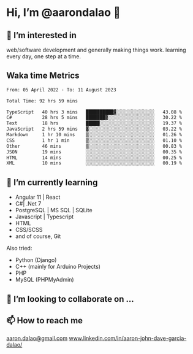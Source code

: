 # __Hi, I’m @aarondalao__ 👋 
## 👀 I’m interested in 
web/software development and generally making things work.
learning every day, one step at a time. 

## Waka time Metrics
<!--START_SECTION:waka-->

```txt
From: 05 April 2022 - To: 11 August 2023

Total Time: 92 hrs 59 mins

TypeScript   40 hrs 3 mins   ██████████▓░░░░░░░░░░░░░░   43.08 %
C#           28 hrs 5 mins   ███████▓░░░░░░░░░░░░░░░░░   30.22 %
Text         18 hrs          █████░░░░░░░░░░░░░░░░░░░░   19.37 %
JavaScript   2 hrs 59 mins   ▓░░░░░░░░░░░░░░░░░░░░░░░░   03.22 %
Markdown     1 hr 10 mins    ▒░░░░░░░░░░░░░░░░░░░░░░░░   01.26 %
CSS          1 hr 1 min      ▒░░░░░░░░░░░░░░░░░░░░░░░░   01.10 %
Other        46 mins         ▒░░░░░░░░░░░░░░░░░░░░░░░░   00.83 %
JSON         19 mins         ░░░░░░░░░░░░░░░░░░░░░░░░░   00.35 %
HTML         14 mins         ░░░░░░░░░░░░░░░░░░░░░░░░░   00.25 %
XML          10 mins         ░░░░░░░░░░░░░░░░░░░░░░░░░   00.19 %
```

<!--END_SECTION:waka-->

## 🌱 I’m currently learning 

- Angular 11 | React 
- C#| .Net 7
- PostgreSQL | MS SQL | SQLite
- Javascript | Typescript
- HTML 
- CSS/SCSS
- and of course, Git 


Also tried:
- Python (Django)
- C++ (mainly for Arduino Projects)
- PHP
- MySQL (PHPMyAdmin)


## 💞️ I’m looking to collaborate on ...

## 📫 How to reach me 
aaron.dalao@gmail.com
www.linkedin.com/in/aaron-john-dave-garcia-dalao/

<!---
aarondalao/aarondalao is a ✨ special ✨ repository because its `README.md` (this file) appears on your GitHub profile.
You can click the Preview link to take a look at your changes.
--->
